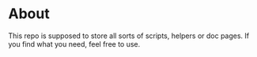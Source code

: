 # About

This repo is supposed to store all sorts of scripts, helpers or doc pages. If you find what you need, feel free to use.
